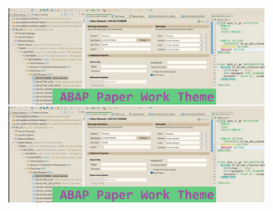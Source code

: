 ![](assets/PaperWorkTheme.png)
[![ADT Themes](assets/PaperWorkTheme.png)](https://github.com/attilaberencsi/abapthemes)
